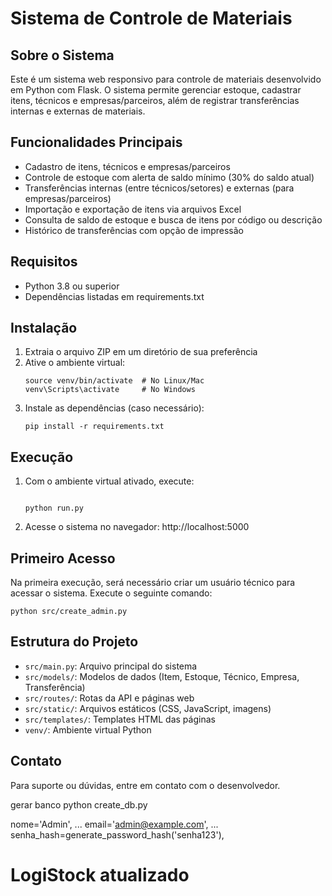 # Sistema de Controle de Materiais

## Sobre o Sistema

Este é um sistema web responsivo para controle de materiais desenvolvido em Python com Flask. O sistema permite gerenciar estoque, cadastrar itens, técnicos e empresas/parceiros, além de registrar transferências internas e externas de materiais.

## Funcionalidades Principais

- Cadastro de itens, técnicos e empresas/parceiros
- Controle de estoque com alerta de saldo mínimo (30% do saldo atual)
- Transferências internas (entre técnicos/setores) e externas (para empresas/parceiros)
- Importação e exportação de itens via arquivos Excel
- Consulta de saldo de estoque e busca de itens por código ou descrição
- Histórico de transferências com opção de impressão

## Requisitos

- Python 3.8 ou superior
- Dependências listadas em requirements.txt

## Instalação

1. Extraia o arquivo ZIP em um diretório de sua preferência
2. Ative o ambiente virtual:
   ```
   source venv/bin/activate  # No Linux/Mac
   venv\Scripts\activate     # No Windows
   ```
3. Instale as dependências (caso necessário):
   ```
   pip install -r requirements.txt
   ```

## Execução

1. Com o ambiente virtual ativado, execute:

   ```

   python run.py
   ```

2. Acesse o sistema no navegador: http://localhost:5000

## Primeiro Acesso

Na primeira execução, será necessário criar um usuário técnico para acessar o sistema. Execute o seguinte comando:

```
python src/create_admin.py
```

## Estrutura do Projeto

- `src/main.py`: Arquivo principal do sistema
- `src/models/`: Modelos de dados (Item, Estoque, Técnico, Empresa, Transferência)
- `src/routes/`: Rotas da API e páginas web
- `src/static/`: Arquivos estáticos (CSS, JavaScript, imagens)
- `src/templates/`: Templates HTML das páginas
- `venv/`: Ambiente virtual Python

## Contato

Para suporte ou dúvidas, entre em contato com o desenvolvedor.

gerar banco
python create_db.py

nome='Admin',
... email='admin@example.com',
... senha_hash=generate_password_hash('senha123'),

# LogiStock atualizado
